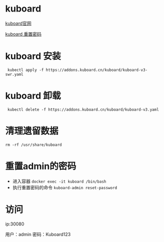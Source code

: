 # kuboard
[kuboard官网](https://kuboard.cn/install/v3/install-in-k8s.html#%E5%AE%89%E8%A3%85)

[kuboard 重置密码](https://kuboard.cn/install/v3/reset-password.html#%E9%87%8D%E7%BD%AE%E6%99%AE%E9%80%9A%E7%94%A8%E6%88%B7%E7%9A%84%E5%AF%86%E7%A0%81)

# kuboard 安装
` kubectl apply -f https://addons.kuboard.cn/kuboard/kuboard-v3-swr.yaml`

# kuboard 卸载
` kubectl delete -f https://addons.kuboard.cn/kuboard/kuboard-v3.yaml`

# 清理遗留数据
`rm -rf /usr/share/kuboard`

# 重置admin的密码
- 进入容器
`docker exec -it kuboard /bin/bash `
- 执行重置密码的命令
`kuboard-admin reset-password`

# 访问

ip:30080

用户：admin
密码：Kuboard123
